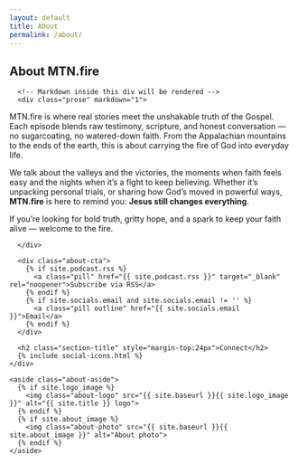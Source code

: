 ```yaml
---
layout: default
title: About
permalink: /about/
---
```


<section class="about">
  <div class="wrap about-wrap">
    <div class="about-main">
      <h1>About MTN.fire</h1>

      <!-- Markdown inside this div will be rendered -->
      <div class="prose" markdown="1">

MTN.fire is where real stories meet the unshakable truth of the Gospel. Each episode blends raw testimony, scripture, and honest conversation — no sugarcoating, no watered-down faith. From the Appalachian mountains to the ends of the earth, this is about carrying the fire of God into everyday life.

We talk about the valleys and the victories, the moments when faith feels easy and the nights when it’s a fight to keep believing. Whether it’s unpacking personal trials, or sharing how God’s moved in powerful ways, **MTN.fire** is here to remind you: **Jesus still changes everything**.

If you’re looking for bold truth, gritty hope, and a spark to keep your faith alive — welcome to the fire.

      </div>

      <div class="about-cta">
        {% if site.podcast.rss %}
          <a class="pill" href="{{ site.podcast.rss }}" target="_blank" rel="noopener">Subscribe via RSS</a>
        {% endif %}
        {% if site.socials.email and site.socials.email != '' %}
          <a class="pill outline" href="{{ site.socials.email }}">Email</a>
        {% endif %}
      </div>

      <h2 class="section-title" style="margin-top:24px">Connect</h2>
      {% include social-icons.html %}
    </div>

    <aside class="about-aside">
      {% if site.logo_image %}
        <img class="about-logo" src="{{ site.baseurl }}{{ site.logo_image }}" alt="{{ site.title }} logo">
      {% endif %}
      {% if site.about_image %}
        <img class="about-photo" src="{{ site.baseurl }}{{ site.about_image }}" alt="About photo">
      {% endif %}
    </aside>
  </div>
</section>
